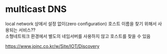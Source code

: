 # multicast DNS
local network 상에서 설정 없이(zero configuration) 호스트 이름을 찾기 위해서 사용되는 서비스??   
소형네트워크 환경에서 별도의 네임서버를 사용하지 않고 호스트를 찾을 수 있음  

<https://www.joinc.co.kr/w/Site/IOT/Discovery>



